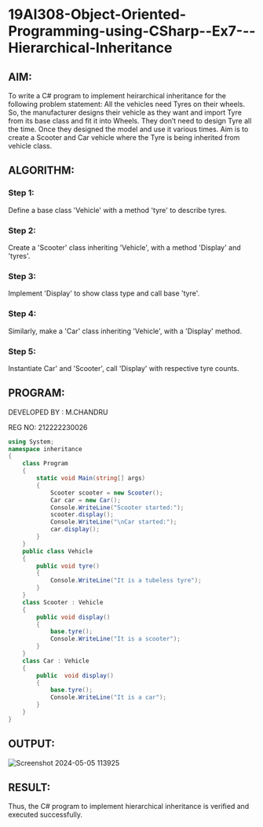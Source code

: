 # 19AI308-Object-Oriented-Programming-using-CSharp--Ex7---Hierarchical-Inheritance

## AIM:
To write a C# program to implement heirarchical inheritance for the following problem statement:  All the vehicles need Tyres on their wheels. 
So, the manufacturer designs their vehicle as they want and import Tyre from its base class and fit it into Wheels. 
They don’t need to design Tyre all the time. Once they designed the model and use it various times. 
Aim is to create a Scooter and Car vehicle where the Tyre is being inherited from vehicle class.

## ALGORITHM:
### Step 1:
Define a base class 'Vehicle' with a method 'tyre' to describe tyres.

### Step 2:
Create a 'Scooter' class inheriting 'Vehicle', with a method 'Display' and 'tyres'.

### Step 3:
Implement 'Display' to show class type and call base 'tyre'.

### Step 4:
Similarly, make a 'Car' class inheriting 'Vehicle', with a 'Display' method.

### Step 5:
Instantiate Car' and 'Scooter', call 'Display' with respective tyre counts.

## PROGRAM:

DEVELOPED BY : M.CHANDRU

REG NO: 212222230026

```C#
using System;
namespace inheritance
{
    class Program
    {
        static void Main(string[] args)
        {
            Scooter scooter = new Scooter();
            Car car = new Car();
            Console.WriteLine("Scooter started:");
            scooter.display();
            Console.WriteLine("\nCar started:");
            car.display();
        }
    }
    public class Vehicle
    {
        public void tyre()
        {
            Console.WriteLine("It is a tubeless tyre");
        }
    }
    class Scooter : Vehicle
    {
        public void display() 
        {
            base.tyre();
            Console.WriteLine("It is a scooter");
        }
    }
    class Car : Vehicle
    {
        public  void display() 
        {
            base.tyre();
            Console.WriteLine("It is a car");
        }
    }
}

```
## OUTPUT:

![Screenshot 2024-05-05 113925](https://github.com/chandrumathiyazhagan/19AI308-Object-Oriented-Programming-using-CSharp--Ex7---Hierarchical-Inheritance/assets/119393023/658eccb8-48c0-49ca-8027-ea7d4ba44abb)


## RESULT:
Thus, the C# program to implement hierarchical inheritance is verified and executed successfully.
